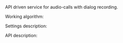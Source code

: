API driven service for audio-calls with dialog recording.

Working algorithm:

Settings description:

API description:

